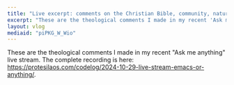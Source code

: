```yaml
---
title: "Live excerpt: comments on the Christian Bible, community, nature, spirituality"
excerpt: "These are the theological comments I made in my recent 'Ask me anything' live stream."
layout: vlog
mediaid: "piPKG_W_Wio"
---
```


These are the theological comments I made in my recent "Ask me anything"
live stream. The complete recording is here:
<https://protesilaos.com/codelog/2024-10-29-live-stream-emacs-or-anything/>.
